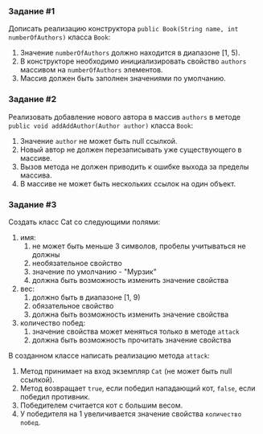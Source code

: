 ### Задание #1

Дописать реализацию конструктора `public Book(String name, int numberOfAuthors)` класса `Book`:

1. Значение `numberOfAuthors` должно находится в диапазоне [1, 5).
2. В конструкторе необходимо инициализировать свойство `authors` массивом на `numberOfAuthors` элементов.
3. Массив должен быть заполнен значениями по умолчанию.

### Задание #2

Реализовать добавление нового автора в массив `authors` в методе `public void addAddAuthor(Author author)`
класса `Book`:

1. Значение `author` не может быть null ссылкой.
2. Новый автор не должен перезаписывать уже существующего в массиве.
3. Вызов метода не должен приводить к ошибке выхода за пределы массива.
4. В массиве не может быть нескольких ссылок на один объект.

### Задание #3

Создать класс Cat со следующими полями: 
1. имя:
    1) не может быть меньше 3 символов, пробелы учитываться не должны
    2) необязательное свойство
    3) значение по умолчанию - "Мурзик"
    4) должна быть возможность изменить значение свойства
2. вес:
    1) должно быть в диапазоне [1, 9)
    2) обязательное свойство
    3) должна быть возможность изменить значение свойства
3. количество побед:
    1) значение свойства может меняться только в методе `attack`
    2) должна быть возможность прочитать значение свойства
   
В созданном классе написать реализацию метода `attack`:
1. Метод принимает на вход экземпляр `Cat` (не может быть null ссылкой).
2. Метод возвращает `true`, если победил нападающий кот, `false`, если победил противник.
3. Победителем считается кот с большим весом.
4. У победителя на 1 увеличивается значение свойства `количество побед`.

